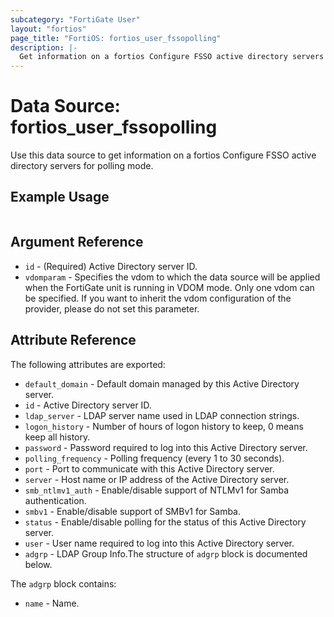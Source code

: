 ```yaml
---
subcategory: "FortiGate User"
layout: "fortios"
page_title: "FortiOS: fortios_user_fssopolling"
description: |-
  Get information on a fortios Configure FSSO active directory servers for polling mode.
---
```


# Data Source: fortios_user_fssopolling
Use this data source to get information on a fortios Configure FSSO active directory servers for polling mode.


## Example Usage

```hcl

```

## Argument Reference

* `id` - (Required) Active Directory server ID.
* `vdomparam` - Specifies the vdom to which the data source will be applied when the FortiGate unit is running in VDOM mode. Only one vdom can be specified. If you want to inherit the vdom configuration of the provider, please do not set this parameter.

## Attribute Reference

The following attributes are exported:

* `default_domain` - Default domain managed by this Active Directory server.
* `id` - Active Directory server ID.
* `ldap_server` - LDAP server name used in LDAP connection strings.
* `logon_history` - Number of hours of logon history to keep, 0 means keep all history.
* `password` - Password required to log into this Active Directory server.
* `polling_frequency` - Polling frequency (every 1 to 30 seconds).
* `port` - Port to communicate with this Active Directory server.
* `server` - Host name or IP address of the Active Directory server.
* `smb_ntlmv1_auth` - Enable/disable support of NTLMv1 for Samba authentication.
* `smbv1` - Enable/disable support of SMBv1 for Samba.
* `status` - Enable/disable polling for the status of this Active Directory server.
* `user` - User name required to log into this Active Directory server.
* `adgrp` - LDAP Group Info.The structure of `adgrp` block is documented below.

The `adgrp` block contains:

* `name` - Name.
